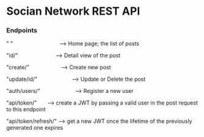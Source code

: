 # Socian Network REST API


### Endpoints

" " &nbsp; &nbsp; &nbsp; &nbsp; &nbsp; &nbsp; &nbsp; &nbsp; &nbsp; &nbsp; &nbsp; &nbsp; &nbsp; &nbsp; &nbsp; --> Home page; the list of posts

"id/" &nbsp; &nbsp; &nbsp; &nbsp; &nbsp; &nbsp; &nbsp; &nbsp; &nbsp; &nbsp; &nbsp; &nbsp; --> Detail view of the post

"create/" &nbsp; &nbsp; &nbsp; &nbsp; &nbsp; &nbsp; &nbsp; &nbsp; &nbsp; &nbsp; --> Create new post

"update/id/" &nbsp; &nbsp; &nbsp; &nbsp; &nbsp; &nbsp; &nbsp; &nbsp; &nbsp; &nbsp; &nbsp; --> Update or Delete the post

"auth/users/" &nbsp; &nbsp; &nbsp; &nbsp; &nbsp; &nbsp; &nbsp; &nbsp; &nbsp; &nbsp; &nbsp; --> Register a new user

"api/token/" &nbsp; &nbsp; &nbsp; --> create a JWT by passing a valid user in the post request to this endpoint

"api/token/refresh/" --> get a new JWT once the lifetime of the previously generated one expires
